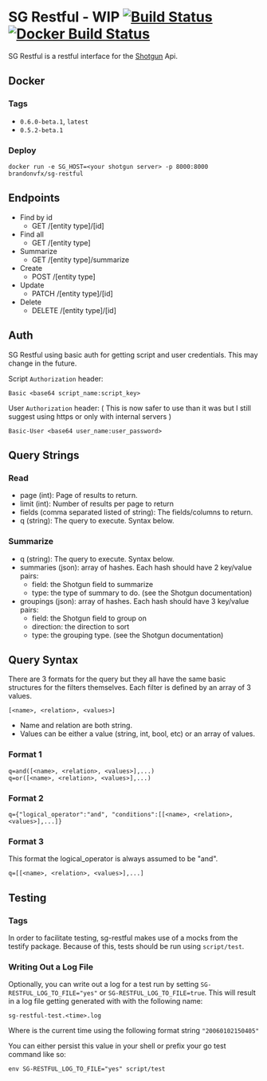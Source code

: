 # SG Restful - WIP [![Build Status](https://travis-ci.org/brandonvfx/sg-restful.svg?branch=master)](https://travis-ci.org/brandonvfx/sg-restful) [![Docker Build Status](https://img.shields.io/docker/build/brandonvfx/sg-restful.svg)](https://hub.docker.com/r/brandonvfx/sg-restful)


SG Restful is a restful interface for the [Shotgun](http://shotgunsoftware.com)  Api.

## Docker

### Tags

- `0.6.0-beta.1`, `latest`
- `0.5.2-beta.1`

### Deploy

```
docker run -e SG_HOST=<your shotgun server> -p 8000:8000 brandonvfx/sg-restful
```

## Endpoints

- Find by id
    - GET /[entity type]/[id]
- Find all
    - GET /[entity type]
- Summarize
    - GET /[entity type]/summarize
- Create
    - POST /[entity type]
- Update
    - PATCH /[entity type]/[id]
- Delete
    - DELETE /[entity type]/[id]


## Auth

SG Restful using basic auth for getting script and user credentials. This may change in the future.

Script `Authorization` header:
```
Basic <base64 script_name:script_key>
```

User `Authorization` header:
( This is now safer to use than it was but I still suggest using https or only with internal servers )
```
Basic-User <base64 user_name:user_password>
```

## Query Strings

### Read
- page (int): Page of results to return.
- limit (int): Number of results per page to return
- fields (comma separated listed of string): The fields/columns to return.
- q (string): The query to execute. Syntax below.

### Summarize 
- q (string): The query to execute. Syntax below.
- summaries (json): array of hashes. Each hash should have 2 key/value pairs:
    - field: the Shotgun field to summarize
    - type: the type of summary to do. (see the Shotgun documentation)
- groupings (json): array of hashes. Each hash should have 3 key/value pairs: 
    - field: the Shotgun field to group on
    - direction: the direction to sort
    - type: the grouping type. (see the Shotgun documentation)

## Query Syntax

There are 3 formats for the query but they all have the same basic structures for the filters themselves. Each filter is defined by an array of 3 values.

```
[<name>, <relation>, <values>]
```

- Name and relation are both string.
- Values can be either a value (string, int, bool, etc) or an array of values.

### Format 1

```
q=and([<name>, <relation>, <values>],...)
q=or([<name>, <relation>, <values>],...)
```

### Format 2

```
q={"logical_operator":"and", "conditions":[[<name>, <relation>, <values>],...]}
```

### Format 3

This format the logical_operator is always assumed to be "and".

```
q=[[<name>, <relation>, <values>],...]
```

## Testing

### Tags

In order to facilitate testing, sg-restful makes use of a mocks from the testify package. Because of this, tests should be run using `script/test`.

### Writing Out a Log File

Optionally, you can write out a log for a test run by setting `SG-RESTFUL_LOG_TO_FILE="yes"` or `SG-RESTFUL_LOG_TO_FILE=true`. This will result in a log file getting generated with with the following name:

    sg-restful-test.<time>.log

Where <time> is the current time using the following format string `"20060102150405"`

You can either persist this value in your shell or prefix your go test command like so:

```
env SG-RESTFUL_LOG_TO_FILE="yes" script/test
```
